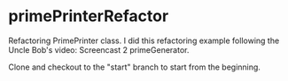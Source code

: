 # primePrinterRefactor
Refactoring PrimePrinter class. I did this refactoring example following the Uncle Bob's video: Screencast 2 primeGenerator.

Clone and checkout to the "start" branch to start from the beginning.
